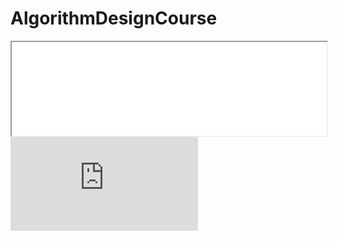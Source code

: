 # AlgorithmDesignCourse

<iframe src="./Resume.pdf" width="100% height=100%">
</iframe>

<embed src="https://sumanbogati.github.io/sample.pdf" type="application/pdf" />
